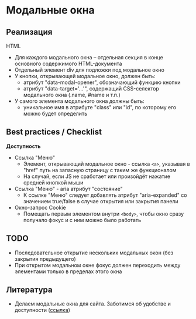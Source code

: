 # **Модальные окна**

## **Реализация**
HTML
- Для каждого модального окна – отдельная секция в конце основного содержимого HTML-документа
- Отдельный элемент div для подложки под модальное окно
- У кнопки, открывающей модальное окно, должен быть:
  - атрибут "data-modal-opener", обозначающий функцию кнопки
  - атрибут "data-target='...'", содержащий CSS-селектор модального окна (.name, #name и т.п.)
- У самого элемента модального окна должны быть:
  - уникальное имя в атрибуте "class" или "id", по которому его можно будет определить


## **Best practices / Checklist**
**Доступность**
- Ссылка "Меню"
  - Элемент, открывающий модальное окно - ссылка `<a>`, указывая в "href" путь на запасную страницу с таким же функционалом
  - На случай, если JS не сработает или произойдёт нажатие средней кнопкой мыши
- Ссылка "Меню" - aria атрибут "состояние"
  - К ссылке "Меню" следует добавлять атрибут "aria-expanded" со значением true/false в случае открытия или закрытия панели
- Окно-запрос Cookie
  - Помещать первым элементом внутри `<body>`, чтобы окно сразу получало фокус и с ним можно было работать


## **TODO**
- Последовательное открытие нескольких модальных окон (без закрытия предыдущего)
- При открытом модальном окне фокус должен переходить между элементами только в пределах этого окна


## **Литература**
- Делаем модальные окна для сайта. Заботимся об удобстве и доступности ([ссылка](https://habr.com/ru/post/519662/))